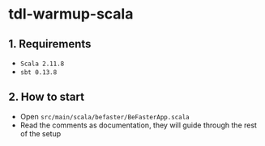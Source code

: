 # tdl-warmup-scala


## 1. Requirements

- `Scala 2.11.8`
- `sbt 0.13.8`

## 2. How to start

- Open `src/main/scala/befaster/BeFasterApp.scala`
- Read the comments as documentation, they will guide through the rest of the setup
